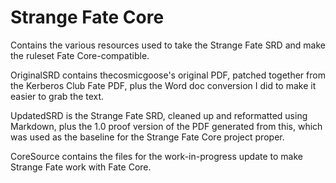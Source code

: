 Strange Fate Core
===============

Contains the various resources used to take the Strange Fate SRD and make the ruleset Fate Core-compatible.

OriginalSRD contains thecosmicgoose's original PDF, patched together from the Kerberos Club Fate PDF, plus the Word doc conversion I did to make it easier to grab the text.

UpdatedSRD is the Strange Fate SRD, cleaned up and reformatted using Markdown, plus the 1.0 proof version of the PDF generated from this, which was used as the baseline for the Strange Fate Core project proper.

CoreSource contains the files for the work-in-progress update to make Strange Fate work with Fate Core.
